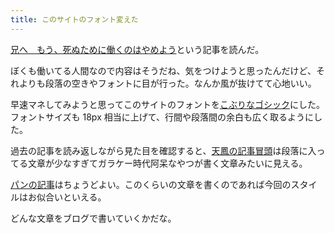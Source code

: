 ```yaml
---
title: このサイトのフォント変えた
---
```


[兄へ　もう、死ぬために働くのはやめよう](https://d4p.world/news/4297/)という記事を読んだ。

ぼくも働いてる人間なので内容はそうだね、気をつけようと思ったんだけど、それよりも段落の空きやフォントに目が行った。なんか風が抜けてて心地いい。

早速マネしてみようと思ってこのサイトのフォントを[こぶりなゴシック](https://fontplus.jp/font-list/ttkoburinagostdn-w3)にした。フォントサイズも 18px 相当に上げて、行間や段落間の余白も広く取るようにした。

過去の記事を読み返しながら見た目を確認すると、[天鳳の記事冒頭](https://namikuguri.github.io/2021/05/15/post.html)は段落に入ってる文章が少なすぎてガラケー時代阿呆なやつが書く文章みたいに見える。

[パンの記事](https://namikuguri.github.io/2021/03/15/post.html)はちょうどよい。このくらいの文章を書くのであれば今回のスタイルはお似合いといえる。

どんな文章をブログで書いていくかだな。
